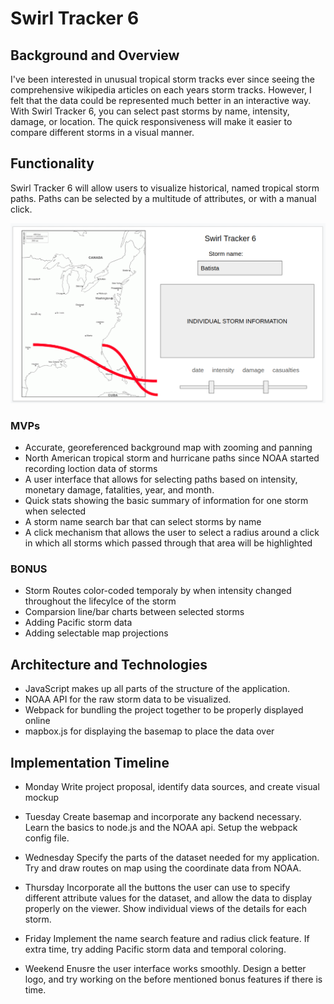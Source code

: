 # Swirl Tracker 6

## Background and Overview
I've been interested in unusual tropical storm tracks ever since seeing the comprehensive wikipedia articles on each years storm tracks.  However, I felt that the data could be represented much better in an interactive way.  With Swirl Tracker 6, you can select past storms by name, intensity, damage, or location.  The quick responsiveness will make it easier to compare different storms in a visual manner.

## Functionality
Swirl Tracker 6 will allow users to visualize historical, named tropical storm paths.  Paths can be selected by a multitude of attributes, or with a manual click.

![wireframe](images/st6-wireframe.png)

### MVPs
* Accurate, georeferenced background map with zooming and panning
* North American tropical storm and hurricane paths since NOAA started recording loction data of storms
* A user interface that allows for selecting paths based on intensity, monetary damage, fatalities, year, and month.
* Quick stats showing the basic summary of information for one storm when selected
* A storm name search bar that can select storms by name
* A click mechanism that allows the user to select a radius around a click in which all storms which passed through that area will be highlighted

### BONUS
* Storm Routes color-coded temporaly by when intensity changed throughout the lifecylce of the storm
* Comparsion line/bar charts between selected storms
* Adding Pacific storm data
* Adding selectable map projections

## Architecture and Technologies
* JavaScript makes up all parts of the structure of the application.
* NOAA API for the raw storm data to be visualized.
* Webpack for bundling the project together to be properly displayed online
* mapbox.js for displaying the basemap to place the data over

## Implementation Timeline

* Monday
Write project proposal, identify data sources, and create visual mockup

* Tuesday
Create basemap and incorporate any backend necessary.  Learn the basics to node.js and the NOAA api.  Setup the webpack config file.

* Wednesday
Specify the parts of the dataset needed for my application.  Try and draw routes on map using the coordinate data from NOAA.

* Thursday
Incorporate all the buttons the user can use to specify different attribute values for the dataset, and allow the data to display properly on the viewer.  Show individual views of the details for each storm.

* Friday
Implement the name search feature and radius click feature.  If extra time, try adding Pacific storm data and temporal coloring.

* Weekend
Enusre the user interface works smoothly.  Design a better logo, and try working on the before mentioned bonus features if there is time.
